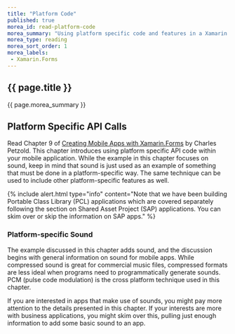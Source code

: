 ```yaml
---
title: "Platform Code"
published: true
morea_id: read-platform-code
morea_summary: "Using platform specific code and features in a Xamarin.Forms application."
morea_type: reading
morea_sort_order: 1
morea_labels:
 - Xamarin.Forms
---
```


## {{ page.title }}
{{ page.morea_summary }}


## Platform Specific API Calls
Read Chapter 9 of [Creating Mobile Apps with Xamarin.Forms](https://developer.xamarin.com/guides/xamarin-forms/creating-mobile-apps-xamarin-forms/) by Charles Petzold. This chapter introduces using platform specific API code within your mobile application. While the example in this chapter focuses on sound, keep in mind that sound is just used as an example of something that must be done in a platform-specific way. The same technique can be used to include other platform-specific features as well.

{% include alert.html type="info" content="Note that we have been building Portable Class Library (PCL) applications which are covered separately following the section on Shared Asset Project (SAP) applications. You can skim over or skip the information on SAP apps." %}

### Platform-specific Sound
The example discussed in this chapter adds sound, and the discussion begins with general information on sound for mobile apps. While compressed sound is great for commercial music files, compressed formats are less ideal when programs need to programmatically generate sounds. PCM (pulse code modulation) is the cross platform technique used in this chapter.

If you are interested in apps that make use of sounds, you might pay more attention to the details presented in this chapter. If your interests are more with business applications, you might skim over this, pulling just enough information to add some basic sound to an app.
